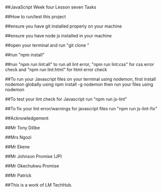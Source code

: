 ##JavaScript Week four Lesson seven Tasks

##How to run/test this project

##ensure you have git installed properly on your machine

##ensure you have node js installed in your machine

##open your terminal and run "git clone "

##run "npm install"

##run "npm run lint:all" to run all lint error, "npm run lint:css" for css error check and "npm run lint:html" for html error check

##To run your Javascript files on your terminal using nodemon, first install nodemon globally using npm install -g nodemon then run your files using nodemon

##To test your lint check for Javascript run "npm run js-lint"

##To fix your lint error/warnings for javascript files run "npm run js-lint-fix"

##Acknowledgement

##Mr Tony Dilibe

##Mrs Ngozi

##Mr Ekene

##Mr Johnson Promise (JP)

##Mr Okechukwu Promise

##Mr Patrick

##This is a work of LM TechHub.